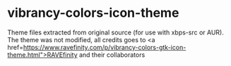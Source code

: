 # vibrancy-colors-icon-theme
Theme files extracted from original source (for use with xbps-src or AUR). The theme was not modified, all credits goes to <a href=https://www.ravefinity.com/p/vibrancy-colors-gtk-icon-theme.html">RAVEfinity and their collaborators</a>
